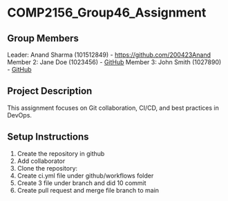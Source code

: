 # COMP2156_Group46_Assignment

## Group Members
Leader: Anand Sharma (101512849) - https://github.com/200423Anand
Member 2: Jane Doe (1023456) - [GitHub](https://github.com/janedoe)
Member 3: John Smith (1027890) - [GitHub](https://github.com/johnsmith)

## Project Description
This assignment focuses on Git collaboration, CI/CD, and best practices in DevOps.

## Setup Instructions
1. Create the repository in github
2. Add collaborator
3. Clone the repository:  
4. Create ci.yml file under github/workflows folder
5. Create 3 file under branch and did 10 commit
6. Create pull request and merge file branch to main

